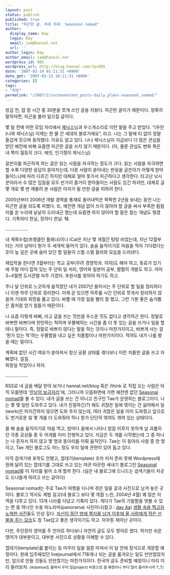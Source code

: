 ```yaml
---
layout: post
status: publish
published: true
title: "피곤한 글. 하루 하루. Seasonal nomad"
author:
  display_name: Kay
  login: Kay
  email: iam@hannal.net
  url: ''
author_login: Kay
author_email: iam@hannal.net
wordpress_id: 985
wordpress_url: http://blog.hannal.com/?p=985
date: '2007-02-14 01:11:31 +0900'
date_gmt: '2007-02-13 16:11:31 +0900'
categories: []
tags:
- "희망"
permalink: "/2007/2/inconvenient_posts-daily_plans-seasonal_nomad/"
---
```

<p>방금 전, 잠 잘 시간 중 30분을 쪼개 쓰던 글을 지웠다. 피곤한 글이기 때문이다. 정확히 말하자면, 피곤을 불러 일으킬 글이다.</p>
<p>몇 달 전에 어떤 모임 자리에서 <a href="http://xenix.dj">제닉스</a>님과 우스개소리로 이런 말을 주고 받았다. “(우린(나와 제닉스님) 이제는 한 물 간 세대의 블로거에요”, 라고. 나는 그 말에 티 없이 정말 즐겁게 웃으며 동의했다. 이유도 알고 있다. 나나 제닉스님이 지금보다 더 많은 관심을 받던 예전에 비해 요즘엔 피곤한 글을 쓰지 않기 때문이다. (아, 물론 관심도 변화 폭은 내 쪽이 월등히 크다. 에잇, 인기쟁이 제닉스님)</p>
<p>글쓴이를 피곤하게 하는 글은 읽는 사람을 자극하는 정도가 크다. 읽는 사람을 자극하면 할 수록 다양한 응답이 쏟아지는데, 다른 사람이 쏟아내는 반응을 글쓴이가 어떻게 받아들이느냐에 따라 다르긴 하지만 대체로 얼마 못가서 피곤하다고 생각한다. 타고난 낚시꾼이라서 수 많은 입질을 모두 반가이 즐거이 받아들이는 사람도 있긴 하지만, 대체로 글 몇 개로 몇 번 깨물려 본 사람은 미끼가 될 만한 글을 피하려 한다.</p>
<p>2005년부터 2006년 개발 경력을 통채로 들어내먹은 팍팍한 2년을 보내는 동안 나는 피곤한 글을 되도록 피했다. 또, 예전엔 개념 없이 쓰지 않아야 할 글을 써서 부족한 됨됨이를 온 누리에 낱낱히 드러내곤 했는데 요즘엔 하지 않아야 할 말은 참는 개념도 챙겼다. 기특하다 한날, 장하다 한날. 퉤.</p>
<p>..................</p>
<p>내 계획수첩(프랭클린 플래너)이나 iCal은 지난 몇 개월간 텅텅 비었는데, 지난 12월부터는 거의 날마다 뭔가 두 세개씩 들어가 있다. 슬슬 움직이기로 마음을 먹자 기다렸다는 듯이 늪 깊은 곳에 숨어 있던 할 일들이 스멀 스멀 올라와 모습을 드러낸다.</p>
<p>재입학을 한다면 3월부터는 학교 공부(무려 경영학과. 히히)도 해야 하고, 동료가 있기에 주말 마다 잡혀 있는 주 단위 일 처리, 영어와 일본어 공부, 짬짬히 개발도 하고. 아마 3~4월엔 도서관엘 자주 가겠지. 후원사를 찾아야 하기도 하고.</p>
<p>주나 달 단위로 느긋하게 움직였던 내가 2007년 들어서는 주 단위로 할 일을 정리하더니 이젠 하루 단위로 정리한다. 이제 곧 있으면 하루를 시간 단위로 쪼개서 정리하지 않을까 기대와 희망을 품고 있다. 바쁠 때 가장 일을 빨리 잘 했고, 그런 기분 좋은 숨가쁨은 좀처럼 얻기 힘들기 때문이다.</p>
<p>나 요즘 이렇게 바뻐, 라고 글을 쓰는 짓만큼 우스운 짓도 없다고 생각하곤 한다. 정말로 바쁘면 바쁘다며 한탄하는 척하며 우쭐해하는 시간을 좀 더 뜻 있는 글을 쓰거나 일을 할테니 말이다. 즉, 정말로 바쁘지 않다는 말을 하는 것이나 마찬가지이고, 바쁘게 사는 걸 '뭔가 있는 척'하는 우쭐함을 내고 싶은 치졸함이나 마찬가지이다. 적어도 내가 나를 봤을 때는 말이다.</p>
<p>계획에 없던 시간 여유가 쏟아져서 정신 공황 상태를 겪다보니 이런 치졸한 글을 쓰고 자빠졌다. 낄낄.<br />
화장실 작업이나 하자.</p>
<p>..................</p>
<p>RSS로 내 글을 배달 받아 보거나 hannal.net/blog 혹은 /think 로 직접 오는 사람은 아직 모를텐데 '<a href="http://www.hannal.net">한날의 보금자리</a>'에, 그러니까 으뜸화면에 가면 예전엔 없던 <a href="http://www.seasonalnomad.com/blog">Seasonal nomad</a>를 볼 수 있다. 내가 글을 쓰는 건 아니고 친구인 Tae가 운영하는 블로그이다. 나는 몇 몇 일만 도와주고 있다. 내가 친절하긴(?) 해도 귀찮은 일에 엮이는 건 싫어해서 일(work)은 어지간하지 않으면 도와 주지 않는데, 여러 귀찮은 일을 이미 도와줬고 앞으로도 번거로운 일 몇 개를 더 도와줘야 하니 뭔가 단단히 엮여도 엮여 있는 상태이다.</p>
<p>올 해 슬슬 움직이기로 마음 먹고, 밤마다 꿈에서 나타나 밤잠 이루지 못하게 날 괴롭히던 각종 공상들 중 두 어개를 이미 진행하고 있다. 지금은 두 개를 시작했는데 그 중 하나는 나 혼자서 하지 않고 몇 명과 동아리를 이뤄 움직인다. Tae는 이 동아리 사람 중 한 명이고, Tae 개인 블로그도 어느 정도 우리 일에 관련이 있어 돕고 있다.</p>
<p>아직 검색기에 포착도 안됐고, 껍데기(template) 조차 미처 준비 못해 Wordpress에 원래 달려 있는 껍데기를 그대로 쓰고 있는 따끈 따끈한 새내기 블로그인 <a href="http://www.seasonalnomad.com/blog">Seasonal nomad</a>를 이 자리를 빌어 소개 할까 한다. (실은 내 블로그에 드나드는 검색기들이 저곳도 드나들게 하려고 쓰는 글이다)</p>
<p>Seasonal nomad는 주로 Tae가 여행을 다니며 겪은 일을 글과 사진으로 남겨 놓은 곳이다. 블로그 역사도 제법 길고(내 블로그 보다 몇 개월 느린, 2004년 4월) 꽤 많은 지역을 다루고 있다. 13개 나라를 다녔고 기록이 있다. 게다가 Tae의 기발함을 엿볼 수 있는 면 중 하나인 수동 파노라마(panorama) 사진이나(참고 : <a href="http://seasonalnomad.com/blog/23/">day 4a</a>) <a href="http://seasonalnomad.com/blog/134/">생활 속을 찍고자 노력한 사진</a>들도 인상 깊다. <a href="http://seasonalnomad.com/blog/140/">자신이 묵던 방에 쪽지를 남겨 이후에 올 사람에게 작은 선물을 주는 모습</a>도 참 Tae답고 좋은 생각이기도 하고. 아무튼 재미난 곳이다.</p>
<p>다만, 주인장이 영어를 주 언어로 하다보니 자연히 글도 모두 영어로 썼다. 하지만 쉬운 영어가 대부분이고, 대부분 사진으로 상황을 이해할 수 있다.</p>
<p>껍데기(template)를 붙이는 등 마무리 일을 얼른 마쳐서 이 달 안에 정식으로 개장할 예정이다. 원래 입주해있던 livejournal에서 718개나 되는 글을 옮겨오는 일도 만만찮았지만, 앞으로 만들 것들도 만만찮기는 마찬가지이다. 한국어 글도 준비할 예정이니 미리 미리 들러보자. <small>(Adsense도 붙여서 우리 일(project) 비용으로 쓸 예정이니 부디 많이 들러주시라 T_T)</small></p>
